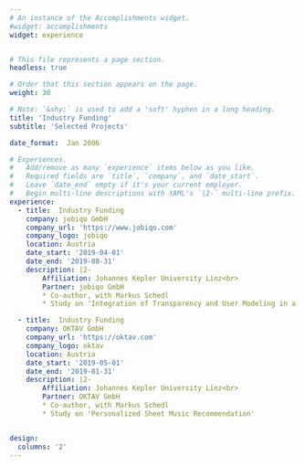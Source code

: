 ```yaml
---
# An instance of the Accomplishments widget.
#widget: accomplishments
widget: experience


# This file represents a page section.
headless: true

# Order that this section appears on the page.
weight: 30

# Note: `&shy;` is used to add a 'soft' hyphen in a long heading.
title: 'Industry Funding'
subtitle: 'Selected Projects'

date_format:  Jan 2006

# Experiences.
#   Add/remove as many `experience` items below as you like.
#   Required fields are `title`, `company`, and `date_start`.
#   Leave `date_end` empty if it's your current employer.
#   Begin multi-line descriptions with YAML's `|2-` multi-line prefix.
experience:
  - title:  Industry Funding
    company: jobiqo GmbH
    company_url: 'https://www.jobiqo.com'
    company_logo: jobiqo
    location: Austria
    date_start: '2019-04-01'
    date_end: '2019-08-31'
    description: |2-
        Affiliation: Johannes Kepler University Linz<br>
        Partner: jobiqo GmbH
        * Co-author, with Markus Schedl
        * Study on 'Integration of Transparency and User Modeling in a Job Recommendation System'

  - title:  Industry Funding
    company: OKTAV GmbH
    company_url: 'https://oktav.com'
    company_logo: oktav
    location: Austria
    date_start: '2019-05-01'
    date_end: '2019-01-31'
    description: |2-
        Affiliation: Johannes Kepler University Linz<br>
        Partner: OKTAV GmbH
        * Co-author, with Markus Schedl
        * Study on 'Personalized Sheet Music Recommendation'


design:
  columns: '2' 
---
```

